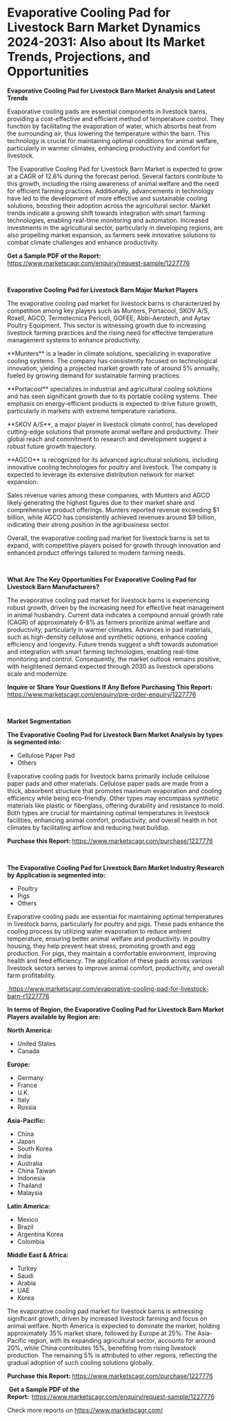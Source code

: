 <p><h1>Evaporative Cooling Pad for Livestock Barn Market Dynamics 2024-2031: Also about Its Market Trends, Projections, and Opportunities</h1></p><p><strong>Evaporative Cooling Pad for Livestock Barn Market Analysis and Latest Trends</strong></p>
<p><p>Evaporative cooling pads are essential components in livestock barns, providing a cost-effective and efficient method of temperature control. They function by facilitating the evaporation of water, which absorbs heat from the surrounding air, thus lowering the temperature within the barn. This technology is crucial for maintaining optimal conditions for animal welfare, particularly in warmer climates, enhancing productivity and comfort for livestock.</p><p>The Evaporative Cooling Pad for Livestock Barn Market is expected to grow at a CAGR of 12.6% during the forecast period. Several factors contribute to this growth, including the rising awareness of animal welfare and the need for efficient farming practices. Additionally, advancements in technology have led to the development of more effective and sustainable cooling solutions, boosting their adoption across the agricultural sector. Market trends indicate a growing shift towards integration with smart farming technologies, enabling real-time monitoring and automation. Increased investments in the agricultural sector, particularly in developing regions, are also propelling market expansion, as farmers seek innovative solutions to combat climate challenges and enhance productivity.</p></p>
<p><strong>Get a Sample PDF of the Report:&nbsp;</strong> <a href="https://www.marketscagr.com/enquiry/request-sample/1227776?utm_campaign=1573&utm_medium=2&utm_source=Github&utm_content=ia&utm_term=01112024&utm_id=evaporative-cooling-pad-for-livestock-barn">https://www.marketscagr.com/enquiry/request-sample/1227776</a></p>
<p>&nbsp;</p>
<p><strong>Evaporative Cooling Pad for Livestock Barn Major Market Players</strong></p>
<p><p>The evaporative cooling pad market for livestock barns is characterized by competition among key players such as Munters, Portacool, SKOV A/S, Roxell, AGCO, Termotecnica Pericoli, GOFEE, Abbi-Aerotech, and Aytav Poultry Equipment. This sector is witnessing growth due to increasing livestock farming practices and the rising need for effective temperature management systems to enhance productivity.</p><p>**Munters** is a leader in climate solutions, specializing in evaporative cooling systems. The company has consistently focused on technological innovation, yielding a projected market growth rate of around 5% annually, fueled by growing demand for sustainable farming practices. </p><p>**Portacool** specializes in industrial and agricultural cooling solutions and has seen significant growth due to its portable cooling systems. Their emphasis on energy-efficient products is expected to drive future growth, particularly in markets with extreme temperature variations.</p><p>**SKOV A/S**, a major player in livestock climate control, has developed cutting-edge solutions that promote animal welfare and productivity. Their global reach and commitment to research and development suggest a robust future growth trajectory.</p><p>**AGCO** is recognized for its advanced agricultural solutions, including innovative cooling technologies for poultry and livestock. The company is expected to leverage its extensive distribution network for market expansion.</p><p>Sales revenue varies among these companies, with Munters and AGCO likely generating the highest figures due to their market share and comprehensive product offerings. Munters reported revenue exceeding $1 billion, while AGCO has consistently achieved revenues around $9 billion, indicating their strong position in the agribusiness sector.</p><p>Overall, the evaporative cooling pad market for livestock barns is set to expand, with competitive players poised for growth through innovation and enhanced product offerings tailored to modern farming needs.</p></p>
<p>&nbsp;</p>
<p><strong>What Are The Key Opportunities For Evaporative Cooling Pad for Livestock Barn Manufacturers?</strong></p>
<p><p>The evaporative cooling pad market for livestock barns is experiencing robust growth, driven by the increasing need for effective heat management in animal husbandry. Current data indicates a compound annual growth rate (CAGR) of approximately 6-8% as farmers prioritize animal welfare and productivity, particularly in warmer climates. Advances in pad materials, such as high-density cellulose and synthetic options, enhance cooling efficiency and longevity. Future trends suggest a shift towards automation and integration with smart farming technologies, enabling real-time monitoring and control. Consequently, the market outlook remains positive, with heightened demand expected through 2030 as livestock operations scale and modernize.</p></p>
<p><strong>Inquire or Share Your Questions If Any Before Purchasing This Report:</strong> <a href="https://www.marketscagr.com/enquiry/pre-order-enquiry/1227776?utm_campaign=1573&utm_medium=2&utm_source=Github&utm_content=ia&utm_term=01112024&utm_id=evaporative-cooling-pad-for-livestock-barn">https://www.marketscagr.com/enquiry/pre-order-enquiry/1227776</a></p>
<p>&nbsp;</p>
<p><strong>Market Segmentation</strong></p>
<p><strong>The Evaporative Cooling Pad for Livestock Barn Market Analysis by types is segmented into:</strong></p>
<p><ul><li>Cellulose Paper Pad</li><li>Others</li></ul></p>
<p><p>Evaporative cooling pads for livestock barns primarily include cellulose paper pads and other materials. Cellulose paper pads are made from a thick, absorbent structure that promotes maximum evaporation and cooling efficiency while being eco-friendly. Other types may encompass synthetic materials like plastic or fiberglass, offering durability and resistance to mold. Both types are crucial for maintaining optimal temperatures in livestock facilities, enhancing animal comfort, productivity, and overall health in hot climates by facilitating airflow and reducing heat buildup.</p></p>
<p><strong>Purchase this Report:&nbsp;</strong><a href="https://www.marketscagr.com/purchase/1227776?utm_campaign=1573&utm_medium=2&utm_source=Github&utm_content=ia&utm_term=01112024&utm_id=evaporative-cooling-pad-for-livestock-barn">https://www.marketscagr.com/purchase/1227776</a></p>
<p>&nbsp;</p>
<p><strong>The Evaporative Cooling Pad for Livestock Barn Market Industry Research by Application is segmented into:</strong></p>
<p><ul><li>Poultry</li><li>Pigs</li><li>Others</li></ul></p>
<p><p>Evaporative cooling pads are essential for maintaining optimal temperatures in livestock barns, particularly for poultry and pigs. These pads enhance the cooling process by utilizing water evaporation to reduce ambient temperature, ensuring better animal welfare and productivity. In poultry housing, they help prevent heat stress, promoting growth and egg production. For pigs, they maintain a comfortable environment, improving health and feed efficiency. The application of these pads across various livestock sectors serves to improve animal comfort, productivity, and overall farm profitability.</p></p>
<p><a href="https://www.marketscagr.com/evaporative-cooling-pad-for-livestock-barn-r1227776?utm_campaign=1573&utm_medium=2&utm_source=Github&utm_content=ia&utm_term=01112024&utm_id=evaporative-cooling-pad-for-livestock-barn">&nbsp;https://www.marketscagr.com/evaporative-cooling-pad-for-livestock-barn-r1227776</a></p>
<p><strong>In terms of Region, the Evaporative Cooling Pad for Livestock Barn Market Players available by Region are:</strong></p>
<p>
    <p> <strong> North America: </strong>
        <ul>
            <li>United States</li>
            <li>Canada</li>
        </ul>
        </p> 
    <p> <strong> Europe: </strong>
        <ul>
            <li>Germany</li>
            <li>France</li>
            <li>U.K.</li>
            <li>Italy</li>
            <li>Russia</li>
        </ul>
        </p> 
    <p> <strong> Asia-Pacific: </strong>
        <ul>
            <li>China</li>
            <li>Japan</li>
            <li>South Korea</li>
            <li>India</li>
            <li>Australia</li>
            <li>China Taiwan</li>
            <li>Indonesia</li>
            <li>Thailand</li>
            <li>Malaysia</li>
        </ul>
        </p> 
    <p> <strong> Latin America: </strong>
        <ul>
            <li>Mexico</li>
            <li>Brazil</li>
            <li>Argentina Korea</li>
            <li>Colombia</li>
        </ul>
        </p> 
    <p> <strong> Middle East & Africa: </strong>
        <ul>
            <li>Turkey</li>
            <li>Saudi</li>
            <li>Arabia</li>
            <li>UAE</li>
            <li>Korea</li>
        </ul>
    </p>
    </p>
<p><p>The evaporative cooling pad market for livestock barns is witnessing significant growth, driven by increased livestock farming and focus on animal welfare. North America is expected to dominate the market, holding approximately 35% market share, followed by Europe at 25%. The Asia-Pacific region, with its expanding agricultural sector, accounts for around 20%, while China contributes 15%, benefiting from rising livestock production. The remaining 5% is attributed to other regions, reflecting the gradual adoption of such cooling solutions globally.</p></p>
<p><strong>Purchase this Report: </strong><a href="https://www.marketscagr.com/purchase/1227776?utm_campaign=1573&utm_medium=2&utm_source=Github&utm_content=ia&utm_term=01112024&utm_id=evaporative-cooling-pad-for-livestock-barn">https://www.marketscagr.com/purchase/1227776</a></p>
<p>&nbsp;<strong>Get a Sample PDF of the Report:&nbsp;&nbsp;</strong><a href="https://www.marketscagr.com/enquiry/request-sample/1227776?utm_campaign=1573&utm_medium=2&utm_source=Github&utm_content=ia&utm_term=01112024&utm_id=evaporative-cooling-pad-for-livestock-barn">https://www.marketscagr.com/enquiry/request-sample/1227776</a></p>
<p><strong></strong></p>
<p>Check more reports on <a href="https://www.marketscagr.com/?utm_campaign=1573&utm_medium=2&utm_source=Github&utm_content=ia&utm_term=01112024&utm_id=evaporative-cooling-pad-for-livestock-barn">https://www.marketscagr.com/</a></p>